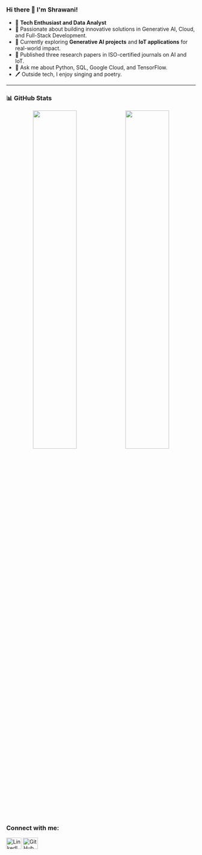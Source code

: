 ### Hi there 👋 I'm Shrawani!  
- 🔵 **Tech Enthusiast and Data Analyst**  
- 🌟 Passionate about building innovative solutions in Generative AI, Cloud, and Full-Stack Development.  
- 🎯 Currently exploring **Generative AI projects** and **IoT applications** for real-world impact.  
- 📝 Published three research papers in ISO-certified journals on AI and IoT.  
- 💬 Ask me about Python, SQL, Google Cloud, and TensorFlow.  
- 🖊️ Outside tech, I enjoy singing and poetry.  

<!-- - 📫 How to reach me:  -->

---

### 📊 GitHub Stats
<div align="center">
<img src="https://github-readme-stats.vercel.app/api?username=Shrawanibotre&show_icons=true&theme=radical" width="48%" />
<img src="https://github-readme-stats.vercel.app/api/top-langs/?username=Shrawanibotre&layout=compact&theme=radical" width="48%" />
</div>

<h3 align="left">Connect with me:</h3>  
<p align="left">
<a href="https://linkedin.com/in/shrawanii-boatre-99537320a" target="blank"><img align="center" src="https://cdn.jsdelivr.net/npm/simple-icons@3.0.1/icons/linkedin.svg" alt="LinkedIn" height="30" width="40" /></a>
<a href="https://github.com/Shrawanibotre" target="blank"><img align="center" src="https://cdn.jsdelivr.net/npm/simple-icons@3.0.1/icons/github.svg" alt="GitHub" height="30" width="40" /></a>
</p>  
